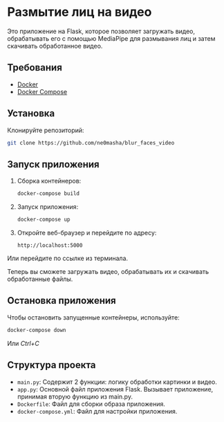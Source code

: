 # Размытие лиц на видео

Это приложение на Flask, которое позволяет загружать видео, обрабатывать его с помощью MediaPipe для размывания лиц и затем скачивать обработанное видео.

## Требования

- [Docker](https://www.docker.com/get-started)
- [Docker Compose](https://docs.docker.com/compose/)

## Установка

Клонируйте репозиторий:

   ```bash
   git clone https://github.com/ne0masha/blur_faces_video
   ```

## Запуск приложения

1. Сборка контейнеров:

   ```bash
   docker-compose build
   ```

2. Запуск приложения:

   ```bash
   docker-compose up
   ```

3. Откройте веб-браузер и перейдите по адресу:

   ```
   http://localhost:5000
   ```
Или перейдите по ссылке из терминала.

Теперь вы сможете загружать видео, обрабатывать их и скачивать обработанные файлы.

## Остановка приложения

Чтобы остановить запущенные контейнеры, используйте:

```bash
docker-compose down
```
Или _Ctrl+C_

## Структура проекта

- `main.py`: Содержит 2 функции: логику обработки картинки и видео.
- `app.py`: Основной файл приложения Flask. Вызывает приложение, принимая вторую функцию из main.py.
- `Dockerfile`: Файл для сборки образа приложения.
- `docker-compose.yml`: Файл для настройки приложения.


